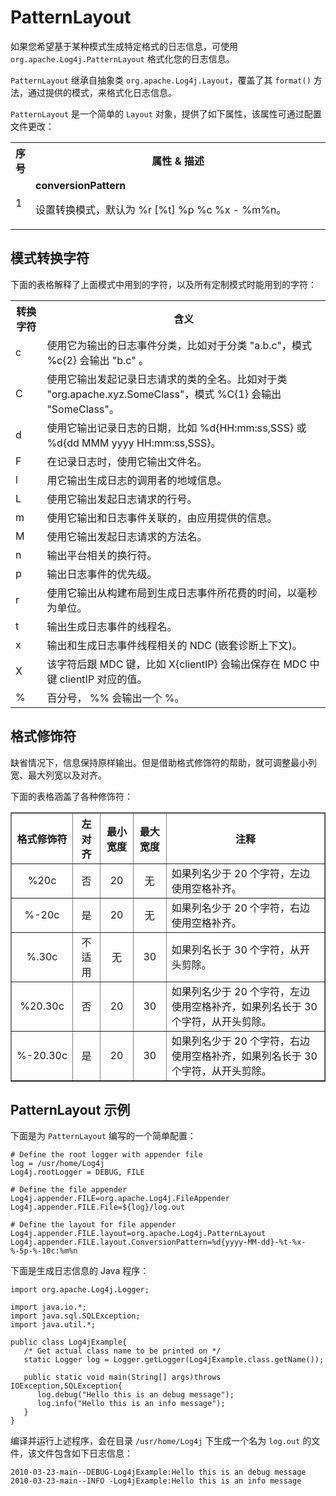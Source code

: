 # PatternLayout

如果您希望基于某种模式生成特定格式的日志信息，可使用 `org.apache.Log4j.PatternLayout` 格式化您的日志信息。

`PatternLayout` 继承自抽象类 `org.apache.Log4j.Layout`，覆盖了其 `format()` 方法，通过提供的模式，来格式化日志信息。

`PatternLayout` 是一个简单的 `Layout` 对象，提供了如下属性，该属性可通过配置文件更改：

<table class="table table-bordered">
<tbody><tr>
<th style="width:5%">序号</th>
<th>属性 &amp; 描述</th>
</tr>
<tr>
<td>1</td>
<td>
<b>conversionPattern</b>
<p>设置转换模式，默认为 %r [%t] %p %c %x - %m%n。</p></td>
</tr>
</tbody></table>

## 模式转换字符

下面的表格解释了上面模式中用到的字符，以及所有定制模式时能用到的字符：

<table class="table table-bordered">
<tbody><tr>
<th style="width:10%">转换字符</th>
<th>含义</th>
</tr>
<tr>
<td>c</td>
<td>使用它为输出的日志事件分类，比如对于分类 "a.b.c"，模式 %c{2} 会输出 "b.c" 。</td>
</tr>
<tr>
<td>C</td>
<td>使用它输出发起记录日志请求的类的全名。比如对于类 "org.apache.xyz.SomeClass"，模式 %C{1} 会输出 "SomeClass"。</td>
</tr>
<tr>
<td>d</td>
<td>使用它输出记录日志的日期，比如 %d{HH:mm:ss,SSS} 或 %d{dd MMM yyyy HH:mm:ss,SSS}。</td>
</tr>
<tr>
<td>F</td>
<td>在记录日志时，使用它输出文件名。</td>
</tr>
<tr>
<td>l</td>
<td>用它输出生成日志的调用者的地域信息。</td>
</tr>
<tr>
<td>L</td>
<td>使用它输出发起日志请求的行号。</td>
</tr>
<tr>
<td>m</td>
<td>使用它输出和日志事件关联的，由应用提供的信息。</td>
</tr>
<tr>
<td>M</td>
<td>使用它输出发起日志请求的方法名。</td></tr>
<tr>
<td>n</td>
<td>输出平台相关的换行符。</td>
</tr>
<tr>
<td>p</td>
<td>输出日志事件的优先级。</td>
</tr>
<tr>
<td>r</td>
<td>使用它输出从构建布局到生成日志事件所花费的时间，以毫秒为单位。</td>
</tr>
<tr>
<td>t</td>
<td>输出生成日志事件的线程名。</td>
</tr>
<tr>
<td>x</td>
<td>输出和生成日志事件线程相关的 NDC (嵌套诊断上下文)。</td>
</tr>
<tr>
<td>X</td>
<td>该字符后跟 MDC 键，比如 X{clientIP} 会输出保存在 MDC 中键 clientIP 对应的值。</td>
</tr>
<tr>
<td>%</td>
<td>百分号， %% 会输出一个 %。</td>
</tr>
</tbody></table>

## 格式修饰符

缺省情况下，信息保持原样输出。但是借助格式修饰符的帮助，就可调整最小列宽、最大列宽以及对齐。

下面的表格涵盖了各种修饰符：

<table class="table table-bordered" cellpadding="5" cellspacing="5" border="1">
<tbody><tr>
<th>格式修饰符</th>
<th>左对齐</th>
<th>最小宽度</th>
<th>最大宽度</th>
<th>注释</th>
</tr>
<tr>
<td align="center">%20c</td>
<td align="center">否</td>
<td align="center">20</td>
<td align="center">无</td>
<td>如果列名少于 20 个字符，左边使用空格补齐。</td>
</tr>
<tr>
<td align="center">%-20c</td> 
<td align="center">是</td>
<td align="center">20</td>
<td align="center">无</td>
<td>如果列名少于 20 个字符，右边使用空格补齐。</td>
</tr>
<tr>
<td align="center">%.30c</td>
<td align="center">不适用</td>
<td align="center">无</td>
<td align="center">30</td>
<td>如果列名长于 30 个字符，从开头剪除。</td>
</tr>
<tr>
<td align="center">%20.30c</td>
<td align="center">否</td>
<td align="center">20</td>
<td align="center">30</td>
<td>如果列名少于 20 个字符，左边使用空格补齐，如果列名长于 30 个字符，从开头剪除。</td>
</tr>
<tr>
<td align="center">%-20.30c</td>
<td align="center">是</td>
<td align="center">20</td>
<td align="center">30</td>
<td>如果列名少于 20 个字符，右边使用空格补齐，如果列名长于 30 个字符，从开头剪除。</td>
</tr>
</tbody></table>

## PatternLayout 示例

下面是为 `PatternLayout` 编写的一个简单配置：

```
# Define the root logger with appender file
log = /usr/home/Log4j
Log4j.rootLogger = DEBUG, FILE

# Define the file appender
Log4j.appender.FILE=org.apache.Log4j.FileAppender
Log4j.appender.FILE.File=${log}/log.out

# Define the layout for file appender
Log4j.appender.FILE.layout=org.apache.Log4j.PatternLayout
Log4j.appender.FILE.layout.ConversionPattern=%d{yyyy-MM-dd}-%t-%x-%-5p-%-10c:%m%n
```

下面是生成日志信息的 Java 程序：

```
import org.apache.Log4j.Logger;

import java.io.*;
import java.sql.SQLException;
import java.util.*;

public class Log4jExample{
   /* Get actual class name to be printed on */
   static Logger log = Logger.getLogger(Log4jExample.class.getName());
   
   public static void main(String[] args)throws IOException,SQLException{
      log.debug("Hello this is an debug message");
      log.info("Hello this is an info message");
   }
}
```

编译并运行上述程序，会在目录 `/usr/home/Log4j` 下生成一个名为 `log.out` 的文件，该文件包含如下日志信息：

```
2010-03-23-main--DEBUG-Log4jExample:Hello this is an debug message
2010-03-23-main--INFO -Log4jExample:Hello this is an info message
```
